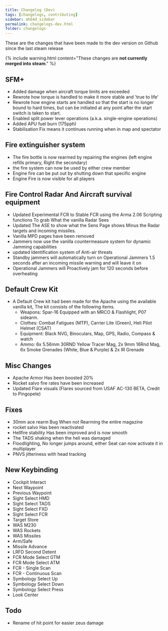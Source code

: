 ```yaml
---
title: Changelog (Dev)
tags: [changelogs, contributing]
sidebar: ah64d_sidebar
permalink: changelogs-dev.html
folder: changelogs
---
```


These are the changes that have been made to the dev version on Github since the last steam release

{% include warning.html content="These changes are **not currently merged into steam**." %}
## SFM+
 - Added damage when aircraft torque limits are exceeded
 - Rewrote how torque is handled to make it more stable and 'true to life'
 - Rewrote how engine starts are handled so that the start is no longer bound to hard times, but can be initiated at any point after the start switch is taken to start.
 - Enabled split power lever operations (a.k.a. single-engine operations)
 - Added APU fuel burn (175pph)
 - Stabilisation Fix means it continues running when in map and spectator

## Fire extinguisher system
 - The fire bottle is now rearmed by repairing the engines (left engine refills primary, Right the secondary)
 - the fire system can now be used by either crew member
 - Engine fire can be put out by shutting down that specific engine
 - Engine Fire is now visible for all players

## Fire Control Radar And Aircraft survival equipment
 - Updated Experimental FCR to Stable FCR using the Arma 2.06 Scripting functions To grab What the vanilla Radar Sees
 - Updated The ASE to show what the Sens Page shows Minus the Radar targets and incoming missiles.
 - Vanilla MPD pages have been removed
 - Jammers now use the vanilla countermeasure system for dynamic Jamming capabilities
 - updated Identification system of Anti-air threats
 - Standby jammers will automatically turn on Operational Jammers 1.5 seconds after an incoming missile warning and will leave it on
 - Operational Jammers will Proactively jam for 120 seconds before overheating

## Default Crew Kit
 - A Default Crew kit had been made for the Apache using the available vanilla kit, The kit consists of the following items.
    - Weapons: Spar-16 Equipped with an MRCO & Flashlight, P07 sidearm.
    - Clothes: Combat Fatigues (MTP), Carrier Lite (Green), Heli Pilot Helmet (CSAT)
    - Equipment: Black NVG, Binoculars, Map, GPS, Radio, Compass & watch
    - Ammo: 6x 5.56mm 30RND Yellow Tracer Mag, 2x 9mm 16Rnd Mag, 6x Smoke Grenades (White, Blue & Purple) & 2x IR Grenade

## Misc Changes
 - Apache Armor Has been boosted 20%
 - Rocket salvo fire rates have been increased
 - Updated Flare visuals (Flares sourced from USAF AC-130 BETA, Credit to Pingopete)

## Fixes 
 - 30mm ace rearm Bug When not Rearming the entire magazine
 - rocket salvo Has been reactivated
 - Hellfire stability Has been improved and is now smooth
 - The TADS shaking when the heli was damaged
 - Floodlighting, No longer jumps around, either Seat can now activate it in multiplayer
 - PNVS jitteriness with head tracking

## New Keybinding
 - Cockpit Interact
 - Next Waypoint
 - Previous Waypoint
 - Sight Select HMD
 - Sight Select TADS
 - Sight Select FXD
 - Sight Select FCR
 - Target Store
 - WAS M230
 - WAS Rockets
 - WAS Missiles
 - Arm/Safe
 - Missile Advance
 - LRFD Second Detent
 - FCR Mode Select GTM
 - FCR Mode Select ATM
 - FCR - Single Scan
 - FCR - Continuous Scan
 - Symbology Select Up
 - Symbology Select Down
 - Symbology Select Press
 - Look Center

## Todo
 - Rename of hit point for easier zeus damage 